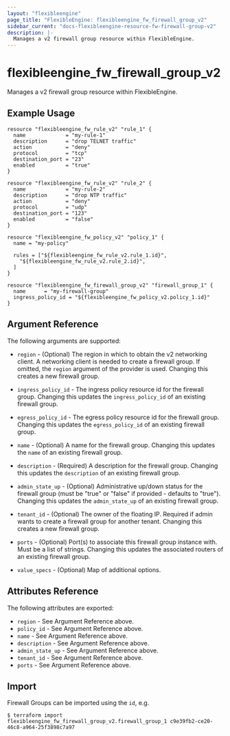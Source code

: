 ```yaml
---
layout: "flexibleengine"
page_title: "FlexibleEngine: flexibleengine_fw_firewall_group_v2"
sidebar_current: "docs-flexibleengine-resource-fw-firewall-group-v2"
description: |-
  Manages a v2 firewall group resource within FlexibleEngine.
---
```


# flexibleengine\_fw\_firewall_group_v2

Manages a v2 firewall group resource within FlexibleEngine.

## Example Usage

```hcl
resource "flexibleengine_fw_rule_v2" "rule_1" {
  name             = "my-rule-1"
  description      = "drop TELNET traffic"
  action           = "deny"
  protocol         = "tcp"
  destination_port = "23"
  enabled          = "true"
}

resource "flexibleengine_fw_rule_v2" "rule_2" {
  name             = "my-rule-2"
  description      = "drop NTP traffic"
  action           = "deny"
  protocol         = "udp"
  destination_port = "123"
  enabled          = "false"
}

resource "flexibleengine_fw_policy_v2" "policy_1" {
  name = "my-policy"

  rules = ["${flexibleengine_fw_rule_v2.rule_1.id}",
    "${flexibleengine_fw_rule_v2.rule_2.id}",
  ]
}

resource "flexibleengine_fw_firewall_group_v2" "firewall_group_1" {
  name      = "my-firewall-group"
  ingress_policy_id = "${flexibleengine_fw_policy_v2.policy_1.id}"
}
```

## Argument Reference

The following arguments are supported:

* `region` - (Optional) The region in which to obtain the v2 networking client.
    A networking client is needed to create a firewall group. If omitted, the
    `region` argument of the provider is used. Changing this creates a new
    firewall group.

* `ingress_policy_id` - The ingress policy resource id for the firewall group. Changing
    this updates the `ingress_policy_id` of an existing firewall group.

* `egress_policy_id` - The egress policy resource id for the firewall group. Changing
    this updates the `egress_policy_id` of an existing firewall group.

* `name` - (Optional) A name for the firewall group. Changing this
    updates the `name` of an existing firewall group.

* `description` - (Required) A description for the firewall group. Changing this
    updates the `description` of an existing firewall group.

* `admin_state_up` - (Optional) Administrative up/down status for the firewall group
    (must be "true" or "false" if provided - defaults to "true").
    Changing this updates the `admin_state_up` of an existing firewall group.

* `tenant_id` - (Optional) The owner of the floating IP. Required if admin wants
    to create a firewall group for another tenant. Changing this creates a new
    firewall group.

* `ports` - (Optional) Port(s) to associate this firewall group instance
    with. Must be a list of strings. Changing this updates the associated routers
    of an existing firewall group.

* `value_specs` - (Optional) Map of additional options.

## Attributes Reference

The following attributes are exported:

* `region` - See Argument Reference above.
* `policy_id` - See Argument Reference above.
* `name` - See Argument Reference above.
* `description` - See Argument Reference above.
* `admin_state_up` - See Argument Reference above.
* `tenant_id` - See Argument Reference above.
* `ports` - See Argument Reference above.

## Import

Firewall Groups can be imported using the `id`, e.g.

```
$ terraform import flexibleengine_fw_firewall_group_v2.firewall_group_1 c9e39fb2-ce20-46c8-a964-25f3898c7a97
```
